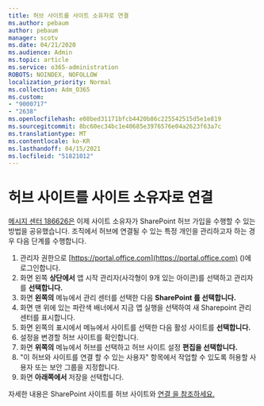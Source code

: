 ```yaml
---
title: 허브 사이트를 사이트 소유자로 연결
ms.author: pebaum
author: pebaum
manager: scotv
ms.date: 04/21/2020
ms.audience: Admin
ms.topic: article
ms.service: o365-administration
ROBOTS: NOINDEX, NOFOLLOW
localization_priority: Normal
ms.collection: Adm_O365
ms.custom:
- "9000717"
- "2638"
ms.openlocfilehash: e08bed31171bfcb4420b86c225542515d5e1e819
ms.sourcegitcommit: 8bc60ec34bc1e40685e3976576e04a2623f63a7c
ms.translationtype: MT
ms.contentlocale: ko-KR
ms.lasthandoff: 04/15/2021
ms.locfileid: "51821012"
---
```

# <a name="associate-hub-sites-as-site-owner"></a>허브 사이트를 사이트 소유자로 연결

[메시지 센터 186626은](https://admin.microsoft.com/Adminportal/Home?source=applauncher#/MessageCenter?id=MC186626) 이제 사이트 소유자가 SharePoint 허브 가입을 수행할 수 있는 방법을 공유했습니다. 조직에서 허브에 연결될 수 있는 특정 개인을 관리하고자 하는 경우 다음 단계를 수행합니다. 

1. 관리자 권한으로 [https://portal.office.com](https://portal.office.com) ()에 로그인합니다.
2. 화면 왼쪽 **상단에서** 앱 시작 관리자(사각형이 9개 있는 아이콘)를 선택하고 관리자 를 **선택합니다.**
3. 화면 **왼쪽의** 메뉴에서 관리 센터를 선택한 다음 **SharePoint 를 선택합니다.**
4. 화면 맨 위에 있는 파란색 배너에서 지금 앱 실행을 선택하여 새 Sharepoint 관리 센터를 표시합니다. 
5. 화면 왼쪽의 표시에서 메뉴에서  사이트를 선택한 다음 활성 사이트를 **선택합니다.**
6. 설정을 변경할 허브 사이트를 확인합니다.
7. 화면 **위쪽의** 메뉴에서 허브를 선택하고 허브 사이트 설정 **편집을 선택합니다.**
8. "이 허브와 사이트를 연결 할 수 있는 사용자" 항목에서 작업할 수 있도록 허용할 사용자 또는 보안 그룹을 지정합니다.
9. 화면 **아래쪽에서** 저장을 선택합니다.

자세한 내용은 SharePoint 사이트를 허브 사이트와 [연결 을 참조하세요.](https://support.office.com/article/associate-a-sharepoint-site-with-a-hub-site-ae0009fd-af04-4d3d-917d-88edb43efc05) 